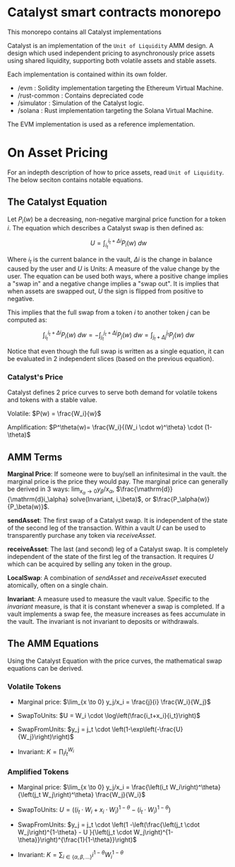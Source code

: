 # Catalyst smart contracts monorepo

This monorepo contains all Catalyst implementations

Catalyst is an implementation of the `Unit of Liquidity` AMM design. A design which used independent pricing to asynchronously price assets using shared liquidity, supporting both volatile assets and stable assets.

Each implementation is contained within its own folder.

- /evm : Solidity implementation targeting the Ethereum Virtual Machine.
- /rust-common : Contains depreciated code
- /simulator : Simulation of the Catalyst logic.
- /solana : Rust implementation targeting the Solana Virtual Machine.

The EVM implementation is used as a reference implementation.

# On Asset Pricing

For an indepth description of how to price assets, read `Unit of Liquidity`. The below seciton contains notable equations.

## The Catalyst Equation

Let $P_i(w)$ be a decreasing, non-negative marginal price function for a token $i$. The equation which describes a Catalyst swap is then defined as:

$$U = \int_{i_t}^{i_t + \Delta i} P_i(w) \ dw$$

Where $i_t$ is the current balance in the vault, $\Delta i$ is the change in balance caused by the user and $U$ is Units: A measure of the value change by the user. The equation can be used both ways, where a positive change implies a "swap in" and a negative change implies a "swap out". It is implies that when assets are swapped out, $U$ the sign is flipped from positive to negative. 

This implies that the full swap from a token $i$ to another token $j$ can be computed as:

$$\int_{i_t}^{i_t + \Delta i} P_i(w) \ dw =- \int_{j_t}^{j_t + \Delta j} P_j(w) \ dw = \int_{j_t + \Delta j}^{j_t} P_j(w) \ dw$$

Notice that even though the full swap is written as a single equation, it can be evaluated in 2 independent slices (based on the previous equation).

### Catalyst's Price

Catalyst defines 2 price curves to serve both demand for volatile tokens and tokens with a stable value.

Volatile: $P(w) = \frac{W_i}{w}$

Amplification: $P^\theta(w)= \frac{W_i}{(W_i \cdot w)^\theta} \cdot (1-\theta)$

## AMM Terms

**Marginal Price**: If someone were to buy/sell an infinitesimal in the vault. the marginal price is the price they would pay. The marginal price can generally be derived in 3 ways: $\lim_{x_\alpha \to 0} y_\beta/x_\alpha$, $\frac{\mathrm{d}}{\mathrm{d}i_\alpha} solve(Invariant, i_\beta)$, or $\frac{P_\alpha(w)}{P_\beta(w)}$.

**sendAsset**: The first swap of a Catalyst swap. It is independent of the state of the second leg of the transaction. Within a vault $U$ can be used to transparently purchase any token via *receiveAsset*. 

**receiveAsset**: The last (and second) leg of a Catalyst swap. It is completely independent of the state of the first leg of the transaction. It requires $U$ which can be acquired by selling any token in the group. 

**LocalSwap**: A combination of *sendAsset* and *receiveAsset* executed atomically, often on a single chain.

**Invariant**: A measure used to measure the vault value. Specific to the *invariant* measure, is that it is constant whenever a swap is completed. If a vault implements a swap fee, the measure increases as fees accumulate in the vault. The invariant is not invariant to deposits or withdrawals.

## The AMM Equations

Using the Catalyst Equation with the price curves, the mathematical swap equations can be derived.

### Volatile Tokens

- Marginal price: $\lim_{x \to 0} y_j/x_i = \frac{j}{i} \frac{W_i}{W_j}$

- SwapToUnits: $U = W_i \cdot \log\left(\frac{i_t+x_i}{i_t}\right)$

- SwapFromUnits: $y_j = j_t \cdot \left(1-\exp\left(-\frac{U}{W_j}\right)\right)$

- Invariant: $K = \prod_{i} i_t^{W_i}$

### Amplified Tokens

- Marginal price: $\lim_{x \to 0} y_j/x_i = \frac{\left(i_t W_i\right)^\theta}{\left(j_t W_j\right)^\theta} \frac{W_j}{W_i}$

- SwapToUnits: $U = \left((i_t  \cdot W_i + x_i  \cdot W_i)^{1-\theta} - \left(i_t  \cdot W_i \right)^{1-\theta} \right)$

- SwapFromUnits: $y_j = j_t \cdot \left(1 -\left(\frac{\left(j_t \cdot W_j\right)^{1-\theta} - U }{\left(j_t \cdot W_j\right)^{1-\theta}}\right)^{\frac{1}{1-\theta}}\right)$

- Invariant: $K = \sum_{i \in \{\alpha, \beta, \dots\}} i^{1-\theta} W_i^{1-\theta}$
